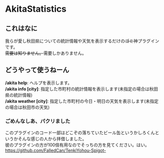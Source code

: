 # AkitaStatistics
## これはなに
我らが愛し秋田県についての統計情報や天気を表示するだけの~~ゴミ~~神プラグインです。  
~~需要は知りません。~~需要しかありません。

## どうやって使うねーん
**/akita help**: ヘルプを表示します。<br>
**/akita info [city]**: 指定した市町村の統計情報を表示します(未指定の場合は秋田県の統計情報)<br>
**/akita weather [city]**: 指定した市町村の今日・明日の天気を表示します(未指定の場合は秋田市の天気)

### ごめんなしあ、パクリました
このプラグインのコード一部はどこぞの落ちていたビール缶というかしろくんというかそんな感じの人から拝借しました。<br>
彼のプラグインの方が100倍有用なのでそっちの方を見てください。はい。<br>
https://github.com/FalledCan/TenkiYohou-Spigot-
